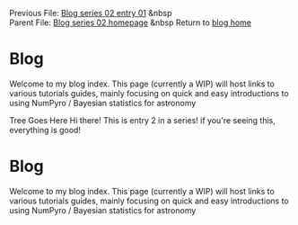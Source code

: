 Previous File: [Blog series 02 entry 01](..\..\02_01_entryone\entry02-02.html)	 &nbsp 	
  Parent File: [Blog series 02 homepage](..\..\02home.html)	 &nbsp 	 Return to [blog home](..\02_series\02_02_entrytwo\_init.dat)
  <!---

  your comment goes here

  and here

  -->

  

  # Blog

  

  Welcome to my blog index. This page (currently a WIP) will host links to various tutorials guides, mainly focusing on quick and easy introductions to using NumPyro / Bayesian statistics for astronomy
  
  Tree Goes Here
  Hi there! This is entry 2 in a series! if you're seeing this, everything is good!
  <!---

  your comment goes here

  and here

  -->

  

  # Blog

  

  Welcome to my blog index. This page (currently a WIP) will host links to various tutorials guides, mainly focusing on quick and easy introductions to using NumPyro / Bayesian statistics for astronomy
  